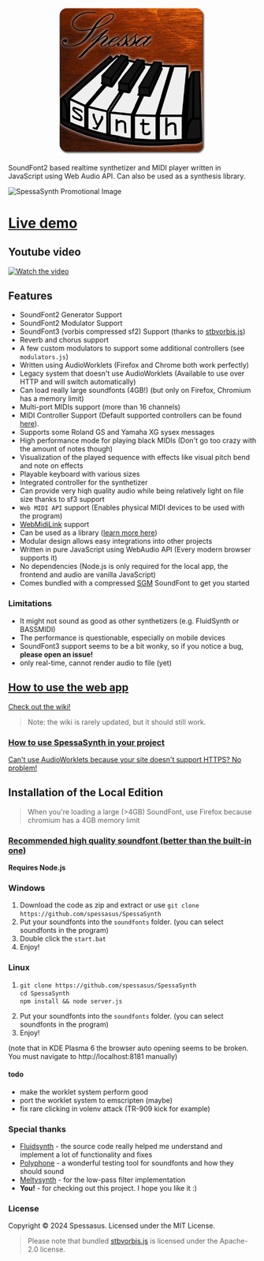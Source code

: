 <p align='center'>
<img src="src/website/spessasynth_logo_rounded.png" width='300' alt='SpessaSynth logo'>
</p>

SoundFont2 based realtime synthetizer and MIDI player written in JavaScript using Web Audio API. Can also be used as a synthesis library.

![SpessaSynth Promotional Image](https://github.com/spessasus/SpessaSynth/assets/95608008/307b6b55-da16-49e8-b0e8-a07e7b699a8c)

# [Live demo](https://spessasus.github.io/SpessaSynth/)

## Youtube video
[![Watch the video](https://img.youtube.com/vi/6rUjjVcMXu8/maxresdefault.jpg)](https://youtu.be/6rUjjVcMXu8)

## Features
- SoundFont2 Generator Support
- SoundFont2 Modulator Support
- SoundFont3 (vorbis compressed sf2) Support (thanks to [stbvorbis.js](https://github.com/hajimehoshi/stbvorbis.js))
- Reverb and chorus support
- A few custom modulators to support some additional controllers (see `modulators.js`)
- Written using AudioWorklets (Firefox and Chrome both work perfectly)
- Legacy system that doesn't use AudioWorklets (Available to use over HTTP and will switch automatically)
- Can load really large soundfonts (4GB!) (but only on Firefox, Chromium has a memory limit)
- Multi-port MIDIs support (more than 16 channels)
- MIDI Controller Support (Default supported controllers can be found [here](../../wiki/Synthetizer-Class#supported-controllers)).
- Supports some Roland GS and Yamaha XG sysex messages
- High performance mode for playing black MIDIs (Don't go too crazy with the amount of notes though)
- Visualization of the played sequence with effects like visual pitch bend and note on effects
- Playable keyboard with various sizes
- Integrated controller for the synthetizer
- Can provide very hiqh quality audio while being relatively light on file size thanks to sf3 support
- `Web MIDI API` support (Enables physical MIDI devices to be used with the program)
- [WebMidiLink](https://www.g200kg.com/en/docs/webmidilink/) support
- Can be used as a library ([learn more here](../../wiki/Usage-As-Library))
- Modular design allows easy integrations into other projects
- Written in pure JavaScript using WebAudio API (Every modern browser supports it)
- No dependencies (Node.js is only required for the local app, the frontend and audio are vanilla JavaScript)
- Comes bundled with a compressed [SGM](https://musical-artifacts.com/artifacts/855) SoundFont to get you started

### Limitations
- It might not sound as good as other synthetizers (e.g. FluidSynth or BASSMIDI)
- The performance is questionable, especially on mobile devices
- SoundFont3 support seems to be a bit wonky, so if you notice a bug, **please open an issue!**
- only real-time, cannot render audio to file (yet)

## [How to use the web app](../../wiki/How-To-Use-App)

[Check out the wiki!](../../wiki/Home)

> Note: the wiki is rarely updated, but it should still work.

### [How to use SpessaSynth in your project](../../wiki/Usage-As-Library)

[Can't use AudioWorklets because your site doesn't support HTTPS? No problem!](/src/spessasynth_lib/synthetizer/native_system/README.md)

## Installation of the Local Edition
> When you're loading a large (>4GB) SoundFont, use Firefox because chromium has a 4GB memory limit

### [Recommended high quality soundfont (better than the built-in one)](https://musical-artifacts.com/artifacts/1176)

**Requires Node.js**
### Windows
1. Download the code as zip and extract or use `git clone https://github.com/spessasus/SpessaSynth`
2. Put your soundfonts into the `soundfonts` folder. (you can select soundfonts in the program)
3. Double click the `start.bat`
4. Enjoy!

### Linux
1. ```shell
   git clone https://github.com/spessasus/SpessaSynth
   cd SpessaSynth
   npm install && node server.js 
   ```
2. Put your soundfonts into the `soundfonts` folder. (you can select soundfonts in the program)
3. Enjoy!

(note that in KDE Plasma 6 the browser auto opening seems to be broken. You must navigate to http://localhost:8181 manually)


#### todo
- make the worklet system perform good
- port the worklet system to emscripten (maybe)
- fix rare clicking in volenv attack (TR-909 kick for example)


### Special thanks
 - [Fluidsynth](https://github.com/FluidSynth/fluidsynth) - the source code really helped me understand and implement a lot of functionality and fixes
 - [Polyphone](https://www.polyphone-soundfonts.com/) - a wonderful testing tool for soundfonts and how they should sound
 - [Meltysynth](https://github.com/sinshu/meltysynth) - for the low-pass filter implementation
 - **You!** - for checking out this project. I hope you like it :)

### License
Copyright © 2024 Spessasus. Licensed under the MIT License.

> Please note that bundled [stbvorbis.js](https://github.com/hajimehoshi/stbvorbis.js) is licensed under the Apache-2.0 license.
